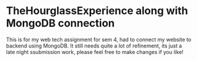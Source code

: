 # TheHourglassExperience along with MongoDB connection
This is for my web tech assignment for sem 4, had to connect my website to backend using MongoDB.
It still needs quite a lot of refinement, its just a late night ssubmission work, please feel free to make changes if you like!
